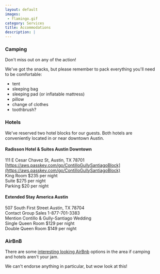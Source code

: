 ```yaml
---
layout: default
images:
 - flamingo.gif
category: Services
title: Accommodations
description: |
---
```

### <i class="fa fa-free-code-camp" aria-hidden="true"></i> Camping
Don't miss out on any of the action!

We've got the snacks, but please remember to pack everything you'll need to be comfortable:
 - tent
 - sleeping bag
 - sleeping pad (or inflatable mattress)
 - pillow
 - change of clothes
 - toothbrush?

### <i class="fa fa-bed" aria-hidden="true"></i> Hotels
We've reserved two hotel blocks for our guests. Both hotels are conveniently located in or near downtown Austin.

#### Radisson Hotel & Suites Austin Downtown  
111 E Cesar Chavez St, Austin, TX 78701  
[https://aws.passkey.com/go/ContilloGullySantiagoBlock](https://aws.passkey.com/go/ContilloGullySantiagoBlock)  
King Room $235 per night  
Suite $275 per night  
Parking $20 per night  

#### Extended Stay America Austin   
507 South First Street Austin, TX 78704  
Contact Group Sales 1-877-701-3383   
Mention Contillo & Gully-Santiago Wedding      
Single Queen Room $129 per night   
Double Queen Room $149 per night  

### <i class="fa fa-shower" aria-hidden="true"></i> AirBnB
There are some [interesting looking AirBnb](https://www.airbnb.com/s/Sedro-Woolley--WA--United-States/homes?checkin=2018-08-18&checkout=2018-08-19&adults=2&children=0&infants=0&guests=2&place_id=ChIJC-e-3ZcIhVQRwYMWIpg7w0c&query=Sedro-Woolley%2C%20WA%2C%20United%20States&source=mc_search_bar&refinement_paths%5B%5D=%2Fhomes&allow_override%5B%5D=&s_tag=FSSAyOtQ) options in the area if camping and hotels aren't your jam.

We can't endorse anything in particular, but wow look at this!